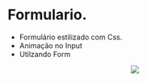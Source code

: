 # Formulario.
- Formulário estilizado com Css.
- Animação  no Input
- Utilzando Form
<div align="center">
<img src="https://user-images.githubusercontent.com/118133517/209180680-dd973889-adfe-4a89-9f2f-a519b722d1af.png"/>
</div>
